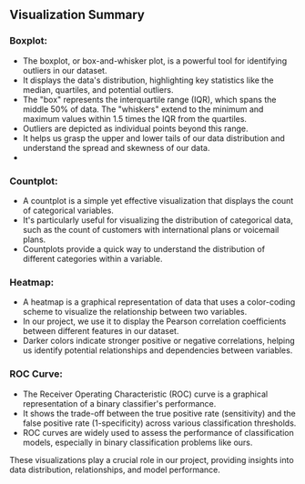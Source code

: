 ## Visualization Summary

### Boxplot:
- The boxplot, or box-and-whisker plot, is a powerful tool for identifying outliers in our dataset.
- It displays the data's distribution, highlighting key statistics like the median, quartiles, and potential outliers.
- The "box" represents the interquartile range (IQR), which spans the middle 50% of data. The "whiskers" extend to the minimum and maximum values within 1.5 times the IQR from the quartiles.
- Outliers are depicted as individual points beyond this range.
- It helps us grasp the upper and lower tails of our data distribution and understand the spread and skewness of our data.
- 

### Countplot:
- A countplot is a simple yet effective visualization that displays the count of categorical variables.
- It's particularly useful for visualizing the distribution of categorical data, such as the count of customers with international plans or voicemail plans.
- Countplots provide a quick way to understand the distribution of different categories within a variable.

### Heatmap:
- A heatmap is a graphical representation of data that uses a color-coding scheme to visualize the relationship between two variables.
- In our project, we use it to display the Pearson correlation coefficients between different features in our dataset.
- Darker colors indicate stronger positive or negative correlations, helping us identify potential relationships and dependencies between variables.

### ROC Curve:
- The Receiver Operating Characteristic (ROC) curve is a graphical representation of a binary classifier's performance.
- It shows the trade-off between the true positive rate (sensitivity) and the false positive rate (1-specificity) across various classification thresholds.
- ROC curves are widely used to assess the performance of classification models, especially in binary classification problems like ours.

These visualizations play a crucial role in our project, providing insights into data distribution, relationships, and model performance.
